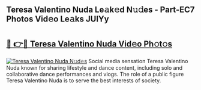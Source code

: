 ## Teresa Valentino Nuda Le𝚊k𝚎d N𝚞𝚍es - Part-EC7 Photos Vid𝚎o Le𝚊ks JUIYy

# <h2><a href="http://fbftee.evod.top/?m=Teresa+Valentino+Nuda">🔗 👉🔴 Teresa Valentino Nuda Vid𝚎o Ph𝚘t𝚘s</a></h2>

[![Teresa Valentino Nuda N𝚞d𝚎s](https://i.imgur.com/8V9OHl7.gif)](http://fbftee.evod.top/?m=Teresa+Valentino+Nuda)
Social media sensation Teresa Valentino Nuda known for sharing lifestyle and dance content, including solo and collaborative dance performances and vlogs. The role of a public figure Teresa Valentino Nuda is to serve the best interests of society. 

